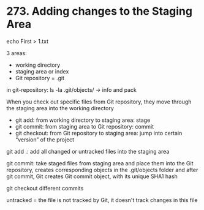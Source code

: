 # 273. Adding changes to the Staging Area

echo First > 1.txt

3 areas:

- working directory
- staging area or index
- Git repository = .git

in git-repository: ls -la .git/objects/ → info and pack

When you check out specific files from Git repository, they move through the staging area into the working directory

- git add: from working directory to staging area: stage
- git commit: from staging area to Git repository: commit
- git checkout: from Git repository to staging area: jump into certain “version” of the project

git add .: add all changed or untracked files into the staging area

git commit: take staged files from staging area and place them into the Git repository, creates corresponding objects in the .git/objects folder and after git commit, Git creates Git commit object, with its unique SHA1 hash

git checkout different commits

untracked = the file is not tracked by Git, it doesn't track changes in this file

<!--stackedit_data:
eyJoaXN0b3J5IjpbOTIxMzM1NDEwLDY4MTgwMDczMiwxOTQyNT
E5NzY2LDEyNjI1MzI0NjBdfQ==
-->